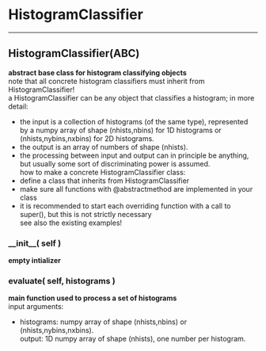 # HistogramClassifier  
  
- - -    
## HistogramClassifier(ABC)  
**abstract base class for histogram classifying objects**  
note that all concrete histogram classifiers must inherit from HistogramClassifier!  
a HistogramClassifier can be any object that classifies a histogram; in more detail:  
- the input is a collection of histograms (of the same type), represented by a numpy array of shape (nhists,nbins) for 1D histograms or (nhists,nybins,nxbins) for 2D histograms.  
- the output is an array of numbers of shape (nhists).  
- the processing between input and output can in principle be anything, but usually some sort of discriminating power is assumed.  
how to make a concrete HistogramClassifier class:  
- define a class that inherits from HistogramClassifier  
- make sure all functions with @abstractmethod are implemented in your class  
- it is recommended to start each overriding function with a call to super(), but this is not strictly necessary  
see also the existing examples!  
  
### \_\_init\_\_( self )  
**empty intializer**  
  
### evaluate( self, histograms )  
**main function used to process a set of histograms**  
input arguments:  
- histograms: numpy array of shape (nhists,nbins) or (nhists,nybins,nxbins).  
output: 1D numpy array of shape (nhists), one number per histogram.  
  
